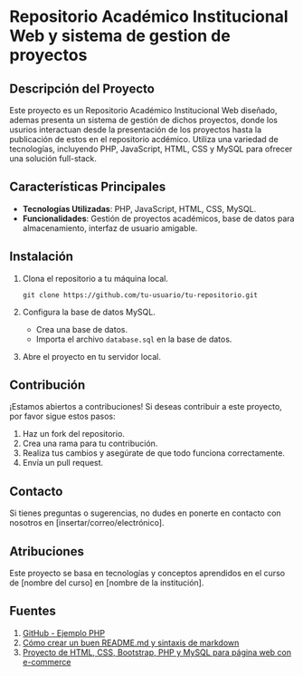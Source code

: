 # Repositorio Académico Institucional Web y sistema de gestion de proyectos

## Descripción del Proyecto

Este proyecto es un Repositorio Académico Institucional Web diseñado, ademas presenta un sistema de gestión de dichos proyectos, donde los usurios interactuan desde la presentación de los proyectos hasta la publicación de estos en el repositorio acdémico. Utiliza una variedad de tecnologías, incluyendo PHP, JavaScript, HTML, CSS y MySQL para ofrecer una solución full-stack.

## Características Principales

- **Tecnologías Utilizadas**: PHP, JavaScript, HTML, CSS, MySQL.
- **Funcionalidades**: Gestión de proyectos académicos, base de datos para almacenamiento, interfaz de usuario amigable.

## Instalación

1. Clona el repositorio a tu máquina local.
   ```
   git clone https://github.com/tu-usuario/tu-repositorio.git
   ```

2. Configura la base de datos MySQL.
   - Crea una base de datos.
   - Importa el archivo `database.sql` en la base de datos.
   
3. Abre el proyecto en tu servidor local.

## Contribución

¡Estamos abiertos a contribuciones! Si deseas contribuir a este proyecto, por favor sigue estos pasos:

1. Haz un fork del repositorio.
2. Crea una rama para tu contribución.
3. Realiza tus cambios y asegúrate de que todo funciona correctamente.
4. Envía un pull request.

## Contacto

Si tienes preguntas o sugerencias, no dudes en ponerte en contacto con nosotros en [insertar/correo/electrónico].

## Atribuciones

Este proyecto se basa en tecnologías y conceptos aprendidos en el curso de [nombre del curso] en [nombre de la institución]. 

## Fuentes
1. [GitHub - Ejemplo PHP](https://github.com/taw-desarrollo-plataformas-web/ejemplo-php-002/blob/main/README.md)
2. [Cómo crear un buen README.md y sintaxis de markdown](https://platzi.com/clases/1650-prework-2019/21969-como-crear-un-buen-readmemd-y-sintaxis-de-markdown/)
3. [Proyecto de HTML, CSS, Bootstrap, PHP y MySQL para página web con e-commerce](https://github.com/juliandalfonso/PaginaWebCarolinaAlfonso)
